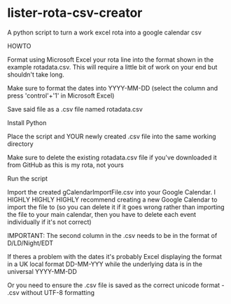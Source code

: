 # lister-rota-csv-creator

A python script to turn a work excel rota into a google calendar csv

HOWTO

Format using Microsoft Excel your rota line into the format shown in the example rotadata.csv. This will require a little bit of work on your end but shouldn't take long.

Make sure to format the dates into YYYY-MM-DD (select the column and press 'control'+'1' in Microsoft Excel)

Save said file as a .csv file named rotadata.csv

Install Python

Place the script and YOUR newly created .csv file into the same working directory

Make sure to delete the existing rotadata.csv file if you've downloaded it from GitHub as this is my rota, not yours

Run the script

Import the created gCalendarImportFile.csv into your Google Calendar. I HIGHLY HIGHLY HIGHLY recommend creating a new Google Calendar to import the file to (so you can delete it if it goes wrong rather than importing the file to your main calendar, then you have to delete each event individually if it's not correct)

IMPORTANT: The second column in the .csv needs to be in the format of D/LD/Night/EDT

If theres a problem with the dates it's probably Excel displaying the format in a UK local format DD-MM-YYY while the underlying data is in the universal YYYY-MM-DD

Or you need to ensure the .csv file is saved as the correct unicode format - .csv without UTF-8 formatting
